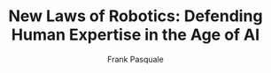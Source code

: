 ---
title: "New Laws of Robotics: Defending Human Expertise in the Age of AI"
author: "Frank Pasquale"
isbn: "0674975227"
isbn13: "9780674975224"
rating: "0"
publisher: "Belknap Press"
pages: "352"
publishYear: "2020"
read: "2020"
goodreads_id: "51343034"
language: "en"
---